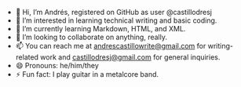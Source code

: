 - 👋 Hi, I’m Andrés, registered on GitHub as user @castillodresj
- 👀 I’m interested in learning technical writing and basic coding.
- 🌱 I’m currently learning Markdown, HTML, and XML.
- 💞️ I’m looking to collaborate on anything, really.
- 📫 You can reach me at andrescastillowrite@gmail.com for writing-related work and castillodresj@gmail.com for general inquiries.
- 😄 Pronouns: he/him/they
- ⚡ Fun fact: I play guitar in a metalcore band.

<!---
castillodresj/castillodresj is a ✨ special ✨ repository because its `README.md` (this file) appears on your GitHub profile.
You can click the Preview link to take a look at your changes.
--->
